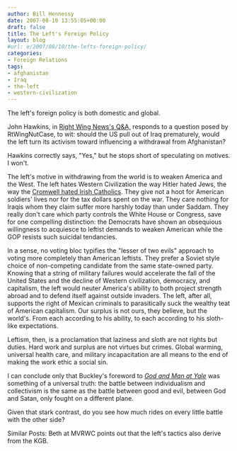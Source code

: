```yaml
---
author: Bill Hennessy
date: 2007-08-10 13:55:05+00:00
draft: false
title: The Left's Foreign Policy
layout: blog
#url: e/2007/08/10/the-lefts-foreign-policy/
categories:
- Foreign Relations
tags:
- afghanistan
- Iraq
- the-left
- western-civilization
---
```


The left's foreign policy is both domestic and global.

John Hawkins, in [Right Wing News's Q&A,](https://www.rightwingnews.com/mt331/2007/08/qa_friday_71_will_the_left_tre.php) responds to a question posed by RtWingNutCase, to wit:  should the US pull out of Iraq prematurely, would the left turn its activism toward influencing a withdrawal from Afghanistan?

Hawkins correctly says, "Yes," but he stops short of speculating on motives.  I won't.

The left's motive in withdrawing from the world is to weaken America and the West.  The left hates Western Civilization the way Hitler hated Jews, the way the [Cromwell hated Irish Catholics](https://en.wikipedia.org/wiki/Penal_Laws_(Ireland)).  They give not a hoot for American soldiers' lives nor for the tax dollars spent on the war.  They care nothing for Iraqis whom they claim suffer more harshly today than under Saddam.  They really don't care which party controls the White House or Congress, save for one compelling distinction:  the Democrats have shown an obsequious willingness to acquiesce to leftist demands to weaken American while the GOP resists such suicidal tendancies.

In a sense, no voting bloc typifies the "lesser of two evils" approach to voting more completely  than American leftists.  They prefer a Soviet style choice of non-competing candidate from the same state-owned party. Knowing that a string of military failures would accelerate the fall of the United States and the decline of Western civilization, democracy, and capitalism, the left would neuter America's ability to both project strength abroad and to defend itself against outside invaders.  The left, after all, supports the right of Mexican criminals to parasitically suck the wealthy teat of American capitalism.  Our surplus is not ours, they believe, but the world's.  From each according to his ability, to each according to his sloth-like expectations.

Leftism, then, is a proclamation that laziness and sloth are not rights but duties.  Hard work and surplus are not virtues but crimes.  Global warming, universal health care, and military incapacitation are all means to the end of making the work ethic a social sin.

I can conclude only that Buckley's foreword to [_God and Man at Yale_](https://www.conservativebookservice.com/products/BookPage.asp?prod_cd=c5986p#continue) was something of a universal truth:  the battle between individualism and collectivism is the same as the battle between good and evil, between God and Satan, only fought on a different plane.

Given that stark contrast, do you see how much rides on every little battle with the other side?

Similar Posts:
Beth at MVRWC points out that the left's tactics also derive from the KGB.  
